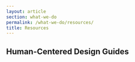 ```yaml
---
layout: article
section: what-we-do
permalink: /what-we-do/resources/
title: Resources
---
```


## Human-Centered Design Guides

